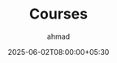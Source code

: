 ---
title : Courses
author: ahmad
date: 2025-06-02T08:00:00+05:30
type: docs
menu:
    main:
      weight: 2
      pre: '<i class="fas fa-fw fa-columns"></i>'
---